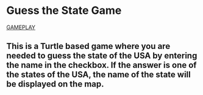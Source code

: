 # Guess the State Game

[GAMEPLAY](./assets/state.png)

## This is a Turtle based game where you are needed to guess the state of the USA by entering the name in the checkbox. If the answer is one of the states of the USA, the name of the state will be displayed on the map.
